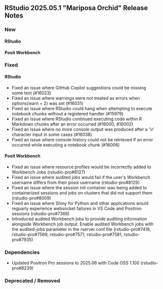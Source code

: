 ## RStudio 2025.05.1 "Mariposa Orchid" Release Notes

### New

#### RStudio

#### Posit Workbench

### Fixed

#### RStudio

- Fixed an issue where GitHub Copilot suggestions could be missing some text (#16023)
- Fixed an issue where warnings were not treated as errors when options(warn = 2) was set (#16031)
- Fixed an issue where RStudio could hang when attempting to execute notebook chunks without a registered handler (#15979)
- Fixed an issue where RStudio continued executing code within R Markdown chunks after an error occurred (#16000, #16002)
- Fixed an issue where no more console output was produced after a '\r' character input in some cases (#16038)
- Fixed an issue where console history could not be retrieved if an error occurred while executing a notebook chunk (#16006)

#### Posit Workbench

- Fixed an issue where resource profiles would be incorrectly added to Workbench Jobs (rstudio-pro#8127)
- Fixed an issue where audited jobs would fail if the user's Workbench username differs from their posix username (rstudio-pro#8129)
- Fixed an issue where the session init container was being added to containerized sessions and jobs on clusters that did not support them (rstudio-pro#8009)
- Fixed an issue where Shiny for Python and other applications would reguarly experience websocket failures in VS Code and Positron sessions (rstudio-pro#7368)
- Introduced audited Workbench jobs to provide auditing information alongside Workbench job output. Enable audited Workbench jobs with the audited-jobs parameter in the rserver.conf file (rstudio-pro#7418, rstudio-pro#7569, rstudio-pro#7571, rstudio-pro#7581, rstudio-pro#7935)

### Dependencies

- Updated Positron Pro sessions to 2025.06 with Code OSS 1.100 (rstudio-pro#8239)

### Deprecated / Removed

